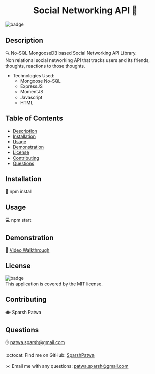 
<h1 align="center">Social Networking API 👋</h1>

![badge](https://img.shields.io/badge/license-MIT-brightgreen)<br />

## Description
🔍 No-SQL MongooseDB based Social Networking API Library.  
Non relational social networking API that tracks users and its friends, thoughts, reactions to those thoughts.   
* Technologies Used:
  * Mongoose No-SQL
  * ExpressJS
  * MomentJS
  * Javascript
  * HTML

## Table of Contents
- [Description](#description)
- [Installation](#installation)
- [Usage](#usage)
- [Demonstration](#demonstration)
- [License](#license)
- [Contributing](#contributing)
- [Questions](#questions)

## Installation
💾 npm install

## Usage
💻 npm start 

## Demonstration  
🎥 [Video Walkthrough](./assets/video-demo/Social-Network-API_Walkthrough-Demo.mov)  

## License
![badge](https://img.shields.io/badge/license-MIT-brightgreen)
<br />
This application is covered by the MIT license. 

## Contributing
👪 Sparsh Patwa

## Questions
✋ patwa.sparsh@gmail.com<br />
<br />
:octocat: Find me on GitHub: [SparshPatwa](https://github.com/SparshPatwa)<br />
<br />
✉️ Email me with any questions: patwa.sparsh@gmail.com<br /><br />


